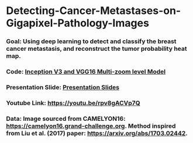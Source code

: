 # Detecting-Cancer-Metastases-on-Gigapixel-Pathology-Images
### Goal: Using deep learning to detect and classify the breast cancer metastasis, and reconstruct the tumor probability heat map. 
### Code: [Inception V3 and VGG16 Multi-zoom level Model](COMS4995_final_project.ipynb)
### Presentation Slide: [Presentation Slides](presentation.pdf)
### Youtube Link: https://youtu.be/rpv8gACVp7Q
### Data: Image sourced from CAMELYON16: https://camelyon16.grand-challenge.org. Method inspired from Liu et al. (2017) paper: https://arxiv.org/abs/1703.02442.
